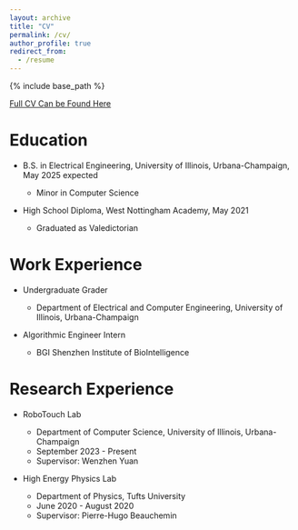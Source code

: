 ```yaml
---
layout: archive
title: "CV"
permalink: /cv/
author_profile: true
redirect_from:
  - /resume
---
```


{% include base_path %}

[Full CV Can be Found Here](https://leumasnij.github.io/files/CV_SJ.pdf)

Education
======
* B.S. in Electrical Engineering, University of Illinois, Urbana-Champaign, May 2025 expected
  * Minor in Computer Science

* High School Diploma, West Nottingham Academy, May 2021
  * Graduated as Valedictorian

Work Experience
======
* Undergraduate Grader
  * Department of Electrical and Computer Engineering, University of Illinois, Urbana-Champaign

* Algorithmic Engineer Intern
  * BGI Shenzhen Institute of BioIntelligence

Research Experience
======
* RoboTouch Lab
  * Department of Computer Science, University of Illinois, Urbana-Champaign
  * September 2023 - Present
  * Supervisor: Wenzhen Yuan

* High Energy Physics Lab
  * Department of Physics, Tufts University
  * June 2020 - August 2020
  * Supervisor: Pierre-Hugo Beauchemin
  
